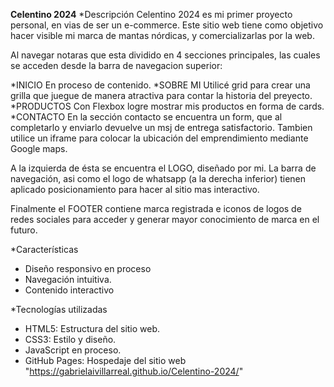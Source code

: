 **********Celentino 2024**********
*Descripción
Celentino 2024 es mi primer proyecto personal, en vias de ser un e-commerce. Este sitio web tiene como objetivo hacer visible mi marca de mantas nórdicas, y comercializarlas por la web.

Al navegar notaras que esta dividido en 4 secciones principales, las cuales se acceden desde la barra de navegacion superior:

*INICIO
En proceso de contenido.
*SOBRE MI
Utilicé grid para crear una grilla que juegue de manera atractiva para contar la historia del preyecto.
*PRODUCTOS
Con Flexbox logre mostrar mis productos en forma de cards.
*CONTACTO
En la sección contacto se encuentra un form, que al completarlo y enviarlo devuelve un msj de entrega satisfactorio.
Tambien utilice un iframe para colocar la ubicación del emprendimiento mediante Google maps.

A la izquierda de ésta se encuentra el LOGO, diseñado por mi.
La barra de navegación, asi como el logo de whatsapp (a la derecha inferior) tienen aplicado posicionamiento para hacer al sitio mas interactivo.

Finalmente el FOOTER contiene marca registrada e iconos de logos de redes sociales para acceder y generar mayor conocimiento de marca en el futuro.

*Características

- Diseño responsivo en proceso
- Navegación intuitiva.
- Contenido interactivo
  
*Tecnologías utilizadas
- HTML5: Estructura del sitio web.
- CSS3: Estilo y diseño.
- JavaScript en proceso.
- GitHub Pages: Hospedaje del sitio web
  "https://gabrielaivillarreal.github.io/Celentino-2024/"



